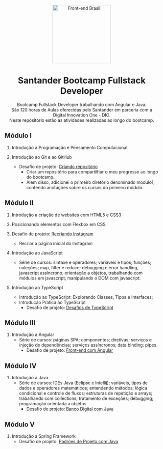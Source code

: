 <p align="center">
  <img src="https://hermes.digitalinnovation.one/tracks/800fd098-3eef-45e9-9544-544ae396076c.png" width="190" alt="Front-end Brasil">
</p>

<h1 align="center">Santander Bootcamp Fullstack Developer</h1>

<p align="center">Bootcamp Fullstack Developer trabalhando com Angular e Java. <br>
São 120 horas de Aulas oferecidas pelo Santander em parceria com a Digital Innovation One - DIO. <br>
Neste repositório estão as atividades realizadas ao longo do bootcamp.<br></p>


## Módulo I

1. Introdução à Programação e Pensamento Computacional

2. Introdução ao Git e ao GitHub

    * Desafio de projeto: [Criando repositório](https://github.com/flpeandrade/Santander-Bootcamp-Fullstack-Developer/tree/main/modulo%20I) 
        - Criar um repositório para compartilhar o meu progresso ao longo do bootcamp. 
        - Além disso, adicionei o primeiro diretório denominado modulo1, contendo anotações sobre os cursos do primeiro módulo. 

## Módulo II

1. Introdução a criação de websites com HTML5 e CSS3

2. Posicionando elementos com Flexbox em CSS

3. Desafio de projeto: [Recriando Instagram](https://github.com/flpeandrade/Santander-Bootcamp-Fullstack-Developer/tree/main/modulo%20II/interface-instagram) 
    * Recriar a página inicial do Instagram

4. Introdução ao JavaScript
    * Série de cursos: sintaxe e operadores; variáveis e tipos; funções; coleções; map, filter e reduce; debugging e error handling, javascript assíncrono; orientação a objetos, trabalhando com módulos em javascript; manipulando o DOM com javascript.

5. Introdução ao TypeScript
    * Introdução ao TypeScript: Explorando Classes, Tipos e Interfaces;
    * Introdução Prática ao TypeScript
        * Desafio de projeto: [Desafios de TypeScript](https://github.com/flpeandrade/Santander-Bootcamp-Fullstack-Developer/tree/main/modulo%20II/desafios-typescript) 

## Módulo III

1. Introdução a Angular
    * Série de cursos: páginas SPA; componentes; diretivas; serviços e injeção de dependências; serviços assíncronos; data binding; pipes.
        * Desafio de projeto: [Front-end com Angular](https://github.com/flpeandrade/Santander-Bootcamp-Fullstack-Developer/tree/main/modulo%20III/desafio-bookstore)

## Módulo IV

1. Introdução a Java
    * Série de cursos: IDEs Java (Eclipse e Intellij); variáveis, tipos de dados e operadores matemáticos; entendendo métodos; lógica condicional e controle de fluxos; estruturas de repetição e arrays; trabalhando com collections; tratamento de exceções; debugging; programação orientada a objetos. 
        * Desafio de projeto: [Banco Digital com Java](https://github.com/flpeandrade/Santander-Bootcamp-Fullstack-Developer/tree/main/modulo%20IV/desafio-banco)

## Módulo V

1. Introdução a Spring Framework
    * Desafio de projeto: [Padrões de Projeto com Java](https://github.com/flpeandrade/Santander-Bootcamp-Fullstack-Developer/tree/main/modulo%20V/java-design-patterns)
   
